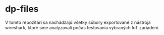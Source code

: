 # dp-files

V tomto repozitári sa nachádzajú všetky súbory exportované z nástroja wireshark, ktoré sme analyzovali počas testovania vybraných IoT zariadení.

